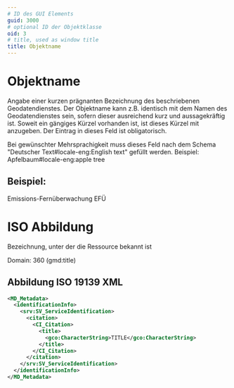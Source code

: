 ```yaml
---
# ID des GUI Elements
guid: 3000
# optional ID der Objektklasse
oid: 3
# title, used as window title
title: Objektname
---
```


# Objektname

Angabe einer kurzen prägnanten Bezeichnung des beschriebenen Geodatendienstes. Der Objektname kann z.B. identisch mit dem Namen des Geodatendienstes sein, sofern dieser ausreichend kurz und aussagekräftig ist. Soweit ein gängiges Kürzel vorhanden ist, ist dieses Kürzel mit anzugeben. Der Eintrag in dieses Feld ist obligatorisch.

Bei gewünschter Mehrsprachigkeit muss dieses Feld nach dem Schema "Deutscher Text#locale-eng:English text" gefüllt werden. Beispiel: Apfelbaum#locale-eng:apple tree

## Beispiel:

Emissions-Fernüberwachung EFÜ

# ISO Abbildung

Bezeichnung, unter der die Ressource bekannt ist

Domain: 360 (gmd:title)

## Abbildung ISO 19139 XML

```XML
<MD_Metadata>
  <identificationInfo>
    <srv:SV_ServiceIdentification>
      <citation>
        <CI_Citation>
          <title>
            <gco:CharacterString>TITLE</gco:CharacterString>
          </title>
        </CI_Citation>
      </citation>
    </srv:SV_ServiceIdentification>
  </identificationInfo>
</MD_Metadata>
```
